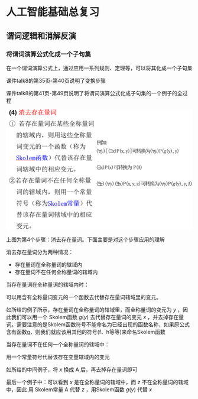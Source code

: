 # 人工智能基础总复习

## 谓词逻辑和消解反演

### 将谓词演算公式化成一个子句集

在一个谓词演算公式上，通过应用一系列规则、定理等，可以将其化成一个子句集

课件talk8的第35页-第40页说明了变换步骤

课件talk8的第41页-第49页说明了将谓词演算公式化成子句集的一个例子的全过程

![步骤4消去存在量词](images/2023-02-01-11-09-09.png)

上图为第4个步骤：消去存在量词。下面主要是对这个步骤应用的理解

消去存在量词分为两种情况：

* 存在量词在全称量词的辖域内
* 存在量词不在任何全称量词的辖域内

当存在量词在全称量词的辖域内时：

可以用含有全称量词变元的一个函数去代替存在量词辖域里的变元。

如所给的例子所示，存在量词在全称量词的辖域里，而全称量词的变元为 $y$ ，因此我们可以用一个 Skolem函数 $g(y)$ 去代替存在量词的变元 $x$ ，并去掉存在量词。需要注意的是Skolem函数符号不能命名为已经出现的函数名称，如果原公式含有函数g，则我们就应该用其他的符号(f、h等等)来命名Skolem函数

当存在量词不在任何一个全称量词的辖域中：

用一个常量符号代替该存在变量辖域内的变元

如所给的中间例子，将 $x$ 换成 A 后，再去掉存在量词即可

最后一个例子中：可以看到 $x$ 是在全称量词的辖域中，而 $z$ 不在全称量词的辖域中，因此 用 Skolem常量 A 代替 $z$ ，用Skolem函数 $g(y)$ 代替 $x$ 